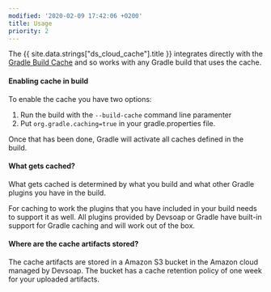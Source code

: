 ```yaml
---
modified: '2020-02-09 17:42:06 +0200'
title: Usage
priority: 2
---
```


The {{ site.data.strings["ds_cloud_cache"].title }} integrates directly with the [Gradle Build Cache](https://docs.gradle.org/current/userguide/build_cache.html) and so works with any Gradle build that uses the cache.

#### Enabling cache in build

To enable the cache you have two options:
1. Run the build with the ``--build-cache`` command line paramenter
2. Put ``org.gradle.caching=true`` in your gradle.properties file.

Once that has been done, Gradle will activate all caches defined in the build.

#### What gets cached?

What gets cached is determined by what you build and what other Gradle plugins you have in the build.

For caching to work the plugins that you have included in your build needs to support it as well. All plugins provided by Devsoap or Gradle have
built-in support for Gradle caching and will work out of the box. 

#### Where are the cache artifacts stored?

The cache artifacts are stored in a Amazon S3 bucket in the Amazon cloud managed by Devsoap. The bucket has a cache retention policy of one week
for your uploaded artifacts.
